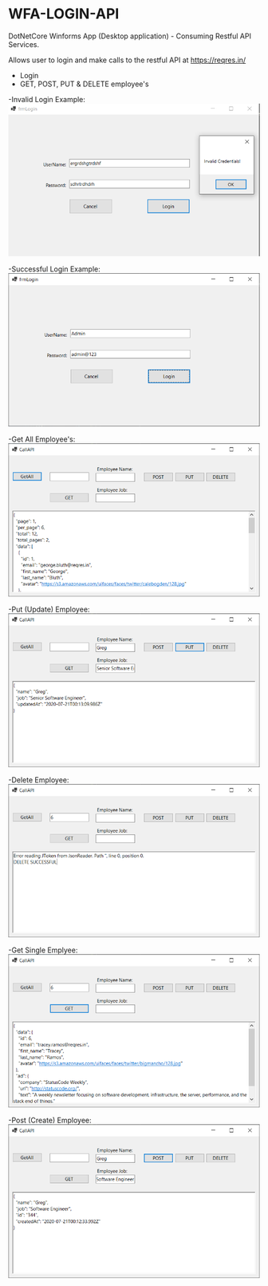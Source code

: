 # WFA-LOGIN-API
DotNetCore Winforms App (Desktop application) - Consuming Restful API Services. 

Allows user to login and make calls to the restful API at https://reqres.in/

- Login
- GET, POST, PUT & DELETE employee's

-Invalid Login Example:
![](invalidUser.png)

-Successful Login Example:
![](login.png)

-Get All Employee's:
![](getall.png)

-Put (Update) Employee:
![](put.png)

-Delete Employee:
![](delete.png)

-Get Single Emplyee:
![](get1.png)

-Post (Create) Employee:
![](postjsondata.png)
